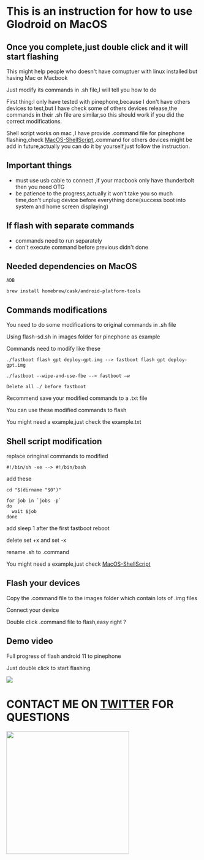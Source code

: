 # This is an instruction for how to use Glodroid on MacOS

## Once you complete,just double click and it will start flashing

This might help people who doesn't have comuptuer with linux installed but having Mac or Macbook

Just modify its commands in .sh file,I will tell you how to do

First thing:I only have tested with pinephone,because I don't have others devices to test,but I have check some of others devices release,the commands in their .sh file are similar,so this should work if you did the correct modifications. 

Shell script works on mac ,I have provide .command file for pinephone flashing,check [MacOS-ShellScript](https://github.com/powenn/glodroid_manifest/tree/master/MacOS-ShellScript),.command for others devices might be add in future,actually you can do it by yourself,just follow the instruction.

## Important things 
- must use usb cable to connect ,if your macbook only have thunderbolt then you need OTG
- be patience to the progress,actually it won't take you so much time,don't unplug device before everything done(success boot into system and home screen displaying)

## If flash with separate commands
- commands need to run separately
- don't execute command before previous didn't done

## Needed dependencies on MacOS
`ADB`
```
brew install homebrew/cask/android-platform-tools
```

## Commands modifications
You need to do some modifications to original commands in .sh file 

Using flash-sd.sh in images folder for pinephone as example

Commands need to modify like these

`./fastboot flash gpt deploy-gpt.img --> fastboot flash gpt deploy-gpt.img`

`./fastboot --wipe-and-use-fbe --> fastboot –w`

`Delete all ./ before fastboot`

Recommend save your modified commands to a .txt file

You can use these modified commands to flash 

You might need a example,just check the example.txt 

## Shell script modification
replace oringinal commands to modified

`#!/bin/sh -xe --> #!/bin/bash`

add these
```
cd "$(dirname "$0")"
```
```
for job in `jobs -p`
do
  wait $job
done
```
add sleep 1 after the first fastboot reboot

delete set +x and set -x

rename .sh to .command

You might need a example,just check [MacOS-ShellScript](https://github.com/powenn/glodroid_manifest/tree/master/MacOS-ShellScript)

## Flash your devices
Copy the .command file to the images folder which contain lots of .img files
 
Connect your device 

Double click .command file to flash,easy right ?

## Demo video 
Full progress of flash android 11 to pinephone 

Just double click to start flashing 

<a href="https://www.youtube.com/watch?v=CV6fkq5_OaY">
  <img src="https://img.youtube.com/vi/CV6fkq5_OaY/maxresdefault.jpg" >
</a>

# CONTACT ME ON [TWITTER](https://twitter.com/powen00hsiao) FOR QUESTIONS
<a href="https://twitter.com/powen00hsiao">
  <img src="https://pbs.twimg.com/profile_images/1404649867033550848/3m6kzjQa_400x400.jpg" height="320"/>
</a>

